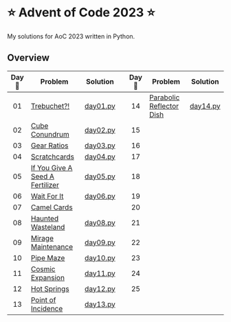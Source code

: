# ⭐ Advent of Code 2023 ⭐

My solutions for AoC 2023 written in Python.

## Overview

| Day :christmas_tree: | Problem | Solution | | Day :christmas_tree: | Problem | Solution |
| :---: | --- | --- | --- | :---: | --- | --- |
| 01 | [Trebuchet?!](https://adventofcode.com/2023/day/1) | [day01.py](src/solutions/day01.py) || 14 | [Parabolic Reflector Dish](https://adventofcode.com/2023/day/14) | [day14.py](src/solutions/day14.py) |
| 02 | [Cube Conundrum](https://adventofcode.com/2023/day/2) | [day02.py](src/solutions/day02.py) || 15 | [](https://adventofcode.com/2023/day/15) | [](src/solutions/day15.py) |
| 03 | [Gear Ratios](https://adventofcode.com/2023/day/3) | [day03.py](src/solutions/day03.py) || 16 | [](https://adventofcode.com/2023/day/16) | [](src/solutions/day16.py) |
| 04 | [Scratchcards](https://adventofcode.com/2023/day/4) | [day04.py](src/solutions/day04.py) || 17 | [](https://adventofcode.com/2023/day/17) | [](src/solutions/day17.py) |
| 05 | [If You Give A Seed A Fertilizer](https://adventofcode.com/2023/day/5) | [day05.py](src/solutions/day05.py) || 18 | [](https://adventofcode.com/2023/day/18) | [](src/solutions/day18.py) |
| 06 | [Wait For It](https://adventofcode.com/2023/day/6) | [day06.py](src/solutions/day06.py) || 19 | [](https://adventofcode.com/2023/day/19) | [](src/solutions/day19.py) |
| 07 | [Camel Cards](https://adventofcode.com/2023/day/7) | [](src/solutions/day07.py) || 20 | [](https://adventofcode.com/2023/day/20) | [](src/solutions/day20.py) | 
| 08 | [Haunted Wasteland](https://adventofcode.com/2023/day/8) | [day08.py](src/solutions/day08.py) || 21 | [](https://adventofcode.com/2023/day/21) | [](src/solutions/day21.py) |
| 09 | [Mirage Maintenance](https://adventofcode.com/2023/day/9) | [day09.py](src/solutions/day09.py) || 22 | [](https://adventofcode.com/2023/day/22) | [](src/solutions/day22.py) |
| 10 | [Pipe Maze](https://adventofcode.com/2023/day/10) | [day10.py](src/solutions/day10.py) || 23 | [](https://adventofcode.com/2023/day/23) | [](src/solutions/day23.py) |
| 11 | [Cosmic Expansion](https://adventofcode.com/2023/day/11) | [day11.py](src/solutions/day11.py) || 24 | [](https://adventofcode.com/2023/day/24) | [](src/solutions/day24.py) |
| 12 | [Hot Springs](https://adventofcode.com/2023/day/12) | [day12.py](src/solutions/day12.py) || 25 | [](https://adventofcode.com/2023/day/25) | [](src/solutions/day25.py) |
| 13 | [Point of Incidence](https://adventofcode.com/2023/day/13) | [day13.py](src/solutions/day13.py) |
